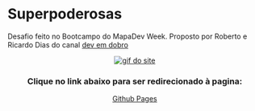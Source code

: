 # Superpoderosas
<p> 
  Desafio feito no Bootcampo do MapaDev Week. Proposto por Roberto e Ricardo Dias do canal <a href="https://www.youtube.com/c/DevemDobro">dev em dobro</a>
</p>
<div align="center">
  <a href="https://ph-bicalho.github.io/superpoderosas/" target="_blank"><img src="https://user-images.githubusercontent.com/93494879/170759845-64c594ab-d39c-414e-8eab-4e7e8c1b8456.gif" alt="gif do site"></a>
<h3> Clique no link abaixo para ser redirecionado à pagina:</h3>
   <a href="https://ph-bicalho.github.io/superpoderosas/" target="_blank">Github Pages</a>
</div>
